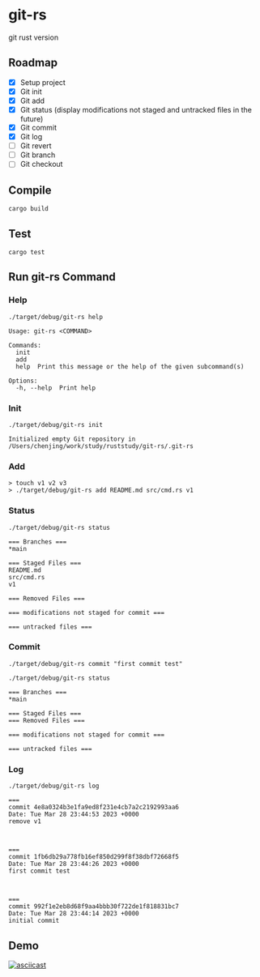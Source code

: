 # git-rs
git rust version

## Roadmap

- [x] Setup project
- [x] Git init
- [x] Git add
- [x] Git status (display modifications not staged and untracked files in the future)
- [x] Git commit
- [x] Git log
- [ ] Git revert
- [ ] Git branch
- [ ] Git checkout

## Compile

```
cargo build
```

## Test

```
cargo test
```

## Run git-rs Command
### Help
```
./target/debug/git-rs help                                                                                                                     

Usage: git-rs <COMMAND>

Commands:
  init
  add
  help  Print this message or the help of the given subcommand(s)

Options:
  -h, --help  Print help
```

### Init

```
./target/debug/git-rs init  

Initialized empty Git repository in /Users/chenjing/work/study/ruststudy/git-rs/.git-rs
```


### Add
```
> touch v1 v2 v3
> ./target/debug/git-rs add README.md src/cmd.rs v1  
```
### Status
```
./target/debug/git-rs status                                                                                                                   
```

```
=== Branches ===
*main

=== Staged Files ===
README.md
src/cmd.rs
v1

=== Removed Files ===

=== modifications not staged for commit ===

=== untracked files ===

```

### Commit
```
./target/debug/git-rs commit "first commit test"

./target/debug/git-rs status     
```
```
=== Branches ===
*main

=== Staged Files ===
=== Removed Files ===

=== modifications not staged for commit ===

=== untracked files ===
```
### Log
```
./target/debug/git-rs log
```

```
===
commit 4e8a0324b3e1fa9ed8f231e4cb7a2c2192993aa6
Date: Tue Mar 28 23:44:53 2023 +0000
remove v1



===
commit 1fb6db29a778fb16ef850d299f8f38dbf72668f5
Date: Tue Mar 28 23:44:26 2023 +0000
first commit test



===
commit 992f1e2eb8d68f9aa4bbb30f722de1f818831bc7
Date: Tue Mar 28 23:44:14 2023 +0000
initial commit
```

## Demo
[![asciicast](https://asciinema.org/a/14.png)](https://asciinema.org/a/14)
